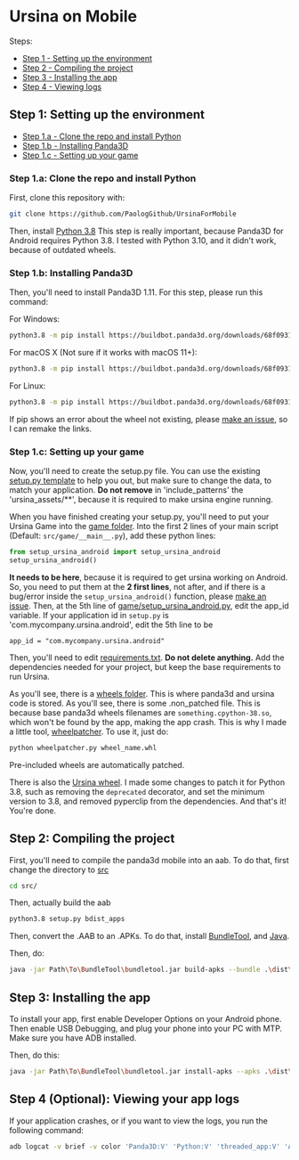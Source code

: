 # Ursina on Mobile

Steps:
* [Step 1 - Setting up the environment](#step-1-setting-up-the-environment)
* [Step 2 - Compiling the project](#step-2-compiling-the-project)
* [Step 3 - Installing the app](#step-3-installing-the-app)
* [Step 4 - Viewing logs](#step-4-optional-viewing-your-app-logs)

## Step 1: Setting up the environment

* [Step 1.a - Clone the repo and install Python](#step-1a-clone-the-repo-and-install-python)
* [Step 1.b - Installing Panda3D](#step-1b-installing-panda3d)
* [Step 1.c - Setting up your game](#step-1c-setting-up-your-game)

### Step 1.a: Clone the repo and install Python
First, clone this repository with:
```bash
git clone https://github.com/PaologGithub/UrsinaForMobile
```

Then, install [Python 3.8](https://www.python.org/downloads/release/python-380/)
This step is really important, because Panda3D for Android requires Python 3.8.
I tested with Python 3.10, and it didn't work, because of outdated wheels.

### Step 1.b: Installing Panda3D
Then, you'll need to install Panda3D 1.11. For this step, please run this command:

For Windows:
```bash
python3.8 -m pip install https://buildbot.panda3d.org/downloads/68f0931f43284345893a90d5bba9ba5df8aa53bb/panda3d-1.11.0.dev2480-cp38-cp38-win_amd64.whl
```
For macOS X (Not sure if it works with macOS 11+):
```bash
python3.8 -m pip install https://buildbot.panda3d.org/downloads/68f0931f43284345893a90d5bba9ba5df8aa53bb/panda3d-1.11.0.dev2480-cp38-cp38-macosx_10_9_x86_64.whl
```
For Linux:
```bash
python3.8 -m pip install https://buildbot.panda3d.org/downloads/68f0931f43284345893a90d5bba9ba5df8aa53bb/panda3d-1.11.0.dev2480-cp38-cp38-manylinux2010_x86_64.whl
```

If pip shows an error about the wheel not existing, please [make an issue](https://github.com/PaologGithub/UrsinaForMobile/issues), so I can remake the links.

### Step 1.c: Setting up your game
Now, you'll need to create the setup.py file. You can use the existing [setup.py template](/src/setup.py) to help you out, but make sure to change the data, to match your application.
**Do not remove** in 'include_patterns' the 'ursina_assets/**', because it is required to make ursina engine running.

When you have finished creating your setup.py, you'll need to put your Ursina Game into the [game folder](/src/game).
Into the first 2 lines of your main script (Default: `src/game/__main__.py`), add these python lines:
```python
from setup_ursina_android import setup_ursina_android
setup_ursina_android()
```
**It needs to be here**, because it is required to get ursina working on Android. So, you need to put them at the **2 first lines**, not after, and if there is a bug/error inside the `setup_ursina_android()` function, please [make an issue](https://github.com/PaologGithub/UrsinaForMobile/issues).
Then, at the 5th line of [game/setup_ursina_android.py](/src/game/setup_ursina_android.py), edit the app_id variable.
If your application id in `setup.py` is 'com.mycompany.ursina.android', edit the 5th line to be
```
app_id = "com.mycompany.ursina.android"
```


Then, you'll need to edit [requirements.txt](/src/requirements.txt). **Do not delete anything.** Add the dependencies needed for your project, but keep the base requirements to run Ursina.

As you'll see, there is a [wheels folder](/src/wheels). This is where panda3d and ursina code is stored. As you'll see, there is some .non_patched file. This is because base panda3d wheels filenames are `something.cpython-38.so`, which won't be found by the app, making the app crash.
This is why I made a little tool, [wheelpatcher](/src/wheels/wheelpatcher.py). To use it, just do:
```bash
python wheelpatcher.py wheel_name.whl
```
Pre-included wheels are automatically patched.

There is also the [Ursina wheel](/src/wheels/ursina-7.0.0-py3-none-any.whl). I made some changes to patch it for Python 3.8, such as removing the `deprecated` decorator, and set the minimum version to 3.8, and removed pyperclip from the dependencies.
And that's it! You're done.

## Step 2: Compiling the project
First, you'll need to compile the panda3d mobile into an aab.
To do that, first change the directory to [src](/src/)
```bash
cd src/
```
Then, actually build the aab
```bash
python3.8 setup.py bdist_apps
```
Then, convert the .AAB to an .APKs. To do that, install [BundleTool](https://github.com/google/bundletool/releases), and [Java](https://www.oracle.com/java/technologies/downloads/).

Then, do:
```bash
java -jar Path\To\BundleTool\bundletool.jar build-apks --bundle .\dist\*.aab --output .\dist\app.apks --verbose
```

## Step 3: Installing the app
To install your app, first enable Developer Options on your Android phone. Then enable USB Debugging, and plug your phone into your PC with MTP. Make sure you have ADB installed.

Then, do this:
```bash
java -jar Path\To\BundleTool\bundletool.jar install-apks --apks .\dist\*.apks
```

## Step 4 (Optional): Viewing your app logs
If your application crashes, or if you want to view the logs, you run the following command:
```bash
adb logcat -v brief -v color 'Panda3D:V' 'Python:V' 'threaded_app:V' 'AndroidRuntime:I' 'linker:W' '*:F'
```